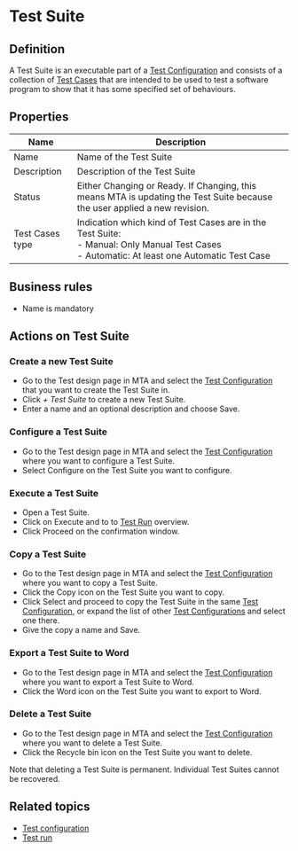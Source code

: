 # Test Suite 

## Definition

A Test Suite is an executable part of a [Test Configuration](test-configuration) and consists of a collection of [Test Cases](test-case) that are intended to be used to test a software program to show that it has some specified set of behaviours.

## Properties
| Name | Description |
| ----------- | ----------- |
| Name | Name of the Test Suite | 
| Description | Description of the Test Suite | 
| Status | Either Changing or Ready. If Changing, this means MTA is updating the Test Suite because the user applied a new revision.   | 
| Test Cases type | Indication which kind of Test Cases are in the Test Suite: <br /> - Manual: Only Manual Test Cases <br />  - Automatic: At least one Automatic Test Case | 
  
## Business rules
- Name is mandatory

## Actions on Test Suite

### Create a new Test Suite
- Go to the Test design page in MTA and select the [Test Configuration](test-configuration) that you want to create the Test Suite in.
- Click *+ Test Suite* to create a new Test Suite.
- Enter a name and an optional description and choose Save.

### Configure a Test Suite
- Go to the Test design page in MTA and select the [Test Configuration](test-configuration) where you want to configure a Test Suite.
- Select Configure on the Test Suite you want to configure.

### Execute a Test Suite
- Open a Test Suite.
- Click on Execute and to to [Test Run](test-run) overview.
- Click Proceed on the confirmation window.

### Copy a Test Suite
- Go to the Test design page in MTA and select the [Test Configuration](test-configuration) where you want to copy a Test Suite.
- Click the Copy icon on the Test Suite you want to copy.
- Click Select and proceed to copy the Test Suite in the same [Test Configuration](test-configuration), or expand the list of other [Test Configurations](test-configuration) and select one there.
- Give the copy a name and Save.

### Export a Test Suite to Word
- Go to the Test design page in MTA and select the [Test Configuration](test-configuration) where you want to export a Test Suite to Word.
- Click the Word icon on the Test Suite you want to export to Word.

### Delete a Test Suite
- Go to the Test design page in MTA and select the [Test Configuration](test-configuration) where you want to delete a Test Suite.
- Click the Recycle bin icon on the Test Suite you want to delete.

Note that deleting a Test Suite is permanent. Individual Test Suites cannot be recovered.

## Related topics
- [Test configuration](test-configuration)
- [Test run](test-run)
